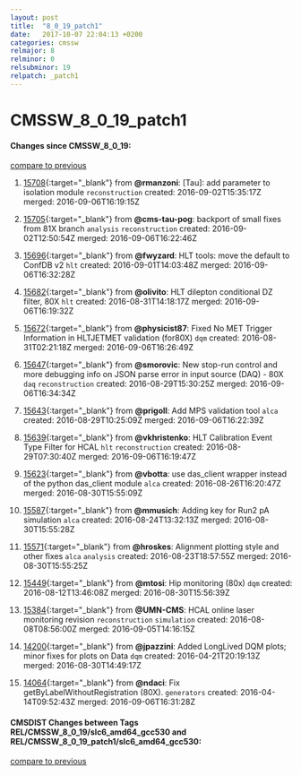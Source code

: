 ```yaml
---
layout: post
title:  "8_0_19_patch1"
date:   2017-10-07 22:04:13 +0200
categories: cmssw
relmajor: 8
relminor: 0
relsubminor: 19
relpatch: _patch1
---
```


# CMSSW_8_0_19_patch1
#### Changes since CMSSW_8_0_19:

[compare to previous](https://github.com/cms-sw/cmssw/compare/CMSSW_8_0_19...CMSSW_8_0_19_patch1)



1. [15708](http://github.com/cms-sw/cmssw/pull/15708){:target="_blank"}  from **@rmanzoni**: [Tau]: add parameter to isolation module `reconstruction`  created: 2016-09-02T15:35:17Z merged: 2016-09-06T16:19:15Z

1. [15705](http://github.com/cms-sw/cmssw/pull/15705){:target="_blank"}  from **@cms-tau-pog**: backport of small fixes from 81X branch `analysis`  `reconstruction`  created: 2016-09-02T12:50:54Z merged: 2016-09-06T16:22:46Z

1. [15696](http://github.com/cms-sw/cmssw/pull/15696){:target="_blank"}  from **@fwyzard**: HLT tools: move the default to ConfDB v2 `hlt`  created: 2016-09-01T14:03:48Z merged: 2016-09-06T16:32:28Z

1. [15682](http://github.com/cms-sw/cmssw/pull/15682){:target="_blank"}  from **@olivito**: HLT dilepton conditional DZ filter, 80X `hlt`  created: 2016-08-31T14:18:17Z merged: 2016-09-06T16:19:32Z

1. [15672](http://github.com/cms-sw/cmssw/pull/15672){:target="_blank"}  from **@physicist87**: Fixed No MET Trigger Information in HLTJETMET validation (for80X) `dqm`  created: 2016-08-31T02:21:18Z merged: 2016-09-06T16:26:49Z

1. [15647](http://github.com/cms-sw/cmssw/pull/15647){:target="_blank"}  from **@smorovic**: New stop-run control and more debugging info on JSON parse error in input source (DAQ) - 80X `daq`  `reconstruction`  created: 2016-08-29T15:30:25Z merged: 2016-09-06T16:34:34Z

1. [15643](http://github.com/cms-sw/cmssw/pull/15643){:target="_blank"}  from **@prigoll**: Add MPS validation tool `alca`  created: 2016-08-29T10:25:09Z merged: 2016-09-06T16:22:39Z

1. [15639](http://github.com/cms-sw/cmssw/pull/15639){:target="_blank"}  from **@vkhristenko**: HLT Calibration Event Type Filter for HCAL `hlt`  `reconstruction`  created: 2016-08-29T07:30:40Z merged: 2016-09-06T16:19:47Z

1. [15623](http://github.com/cms-sw/cmssw/pull/15623){:target="_blank"}  from **@vbotta**: use das_client wrapper instead of the python das_client module `alca`  created: 2016-08-26T16:20:47Z merged: 2016-08-30T15:55:09Z

1. [15587](http://github.com/cms-sw/cmssw/pull/15587){:target="_blank"}  from **@mmusich**: Adding key for Run2 pA simulation `alca`  created: 2016-08-24T13:32:13Z merged: 2016-08-30T15:55:28Z

1. [15571](http://github.com/cms-sw/cmssw/pull/15571){:target="_blank"}  from **@hroskes**: Alignment plotting style and other fixes `alca`  `analysis`  created: 2016-08-23T18:57:55Z merged: 2016-08-30T15:55:25Z

1. [15449](http://github.com/cms-sw/cmssw/pull/15449){:target="_blank"}  from **@mtosi**: Hip monitoring (80x) `dqm`  created: 2016-08-12T13:46:08Z merged: 2016-08-30T15:56:39Z

1. [15384](http://github.com/cms-sw/cmssw/pull/15384){:target="_blank"}  from **@UMN-CMS**: HCAL online laser monitoring revision `reconstruction`  `simulation`  created: 2016-08-08T08:56:00Z merged: 2016-09-05T14:16:15Z

1. [14200](http://github.com/cms-sw/cmssw/pull/14200){:target="_blank"}  from **@jpazzini**: Added LongLived DQM plots; minor fixes for plots on Data `dqm`  created: 2016-04-21T20:19:13Z merged: 2016-08-30T14:49:17Z

1. [14064](http://github.com/cms-sw/cmssw/pull/14064){:target="_blank"}  from **@ndaci**: Fix getByLabelWithoutRegistration (80X). `generators`  created: 2016-04-14T09:52:43Z merged: 2016-09-06T16:31:28Z

#### CMSDIST Changes between Tags REL/CMSSW_8_0_19/slc6_amd64_gcc530 and REL/CMSSW_8_0_19_patch1/slc6_amd64_gcc530:

[compare to previous](https://github.com/cms-sw/cmsdist/compare/REL/CMSSW_8_0_19/slc6_amd64_gcc530...REL/CMSSW_8_0_19_patch1/slc6_amd64_gcc530)


